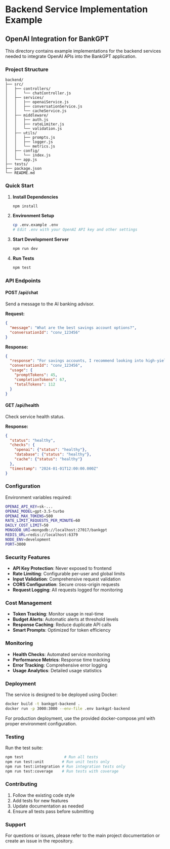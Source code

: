 # Backend Service Implementation Example
## OpenAI Integration for BankGPT

This directory contains example implementations for the backend services needed to integrate OpenAI APIs into the BankGPT application.

### Project Structure
```
backend/
├── src/
│   ├── controllers/
│   │   └── chatController.js
│   ├── services/
│   │   ├── openaiService.js
│   │   ├── conversationService.js
│   │   └── cacheService.js
│   ├── middleware/
│   │   ├── auth.js
│   │   ├── rateLimiter.js
│   │   └── validation.js
│   ├── utils/
│   │   ├── prompts.js
│   │   ├── logger.js
│   │   └── metrics.js
│   ├── config/
│   │   └── index.js
│   └── app.js
├── tests/
├── package.json
└── README.md
```

### Quick Start

1. **Install Dependencies**
   ```bash
   npm install
   ```

2. **Environment Setup**
   ```bash
   cp .env.example .env
   # Edit .env with your OpenAI API key and other settings
   ```

3. **Start Development Server**
   ```bash
   npm run dev
   ```

4. **Run Tests**
   ```bash
   npm test
   ```

### API Endpoints

#### POST /api/chat
Send a message to the AI banking advisor.

**Request:**
```json
{
  "message": "What are the best savings account options?",
  "conversationId": "conv_123456"
}
```

**Response:**
```json
{
  "response": "For savings accounts, I recommend looking into high-yield savings accounts...",
  "conversationId": "conv_123456",
  "usage": {
    "promptTokens": 45,
    "completionTokens": 67,
    "totalTokens": 112
  }
}
```

#### GET /api/health
Check service health status.

**Response:**
```json
{
  "status": "healthy",
  "checks": {
    "openai": {"status": "healthy"},
    "database": {"status": "healthy"},
    "cache": {"status": "healthy"}
  },
  "timestamp": "2024-01-01T12:00:00.000Z"
}
```

### Configuration

Environment variables required:

```bash
OPENAI_API_KEY=sk-...
OPENAI_MODEL=gpt-3.5-turbo
OPENAI_MAX_TOKENS=500
RATE_LIMIT_REQUESTS_PER_MINUTE=60
DAILY_COST_LIMIT=50
MONGODB_URI=mongodb://localhost:27017/bankgpt
REDIS_URL=redis://localhost:6379
NODE_ENV=development
PORT=3000
```

### Security Features

- **API Key Protection**: Never exposed to frontend
- **Rate Limiting**: Configurable per-user and global limits
- **Input Validation**: Comprehensive request validation
- **CORS Configuration**: Secure cross-origin requests
- **Request Logging**: All requests logged for monitoring

### Cost Management

- **Token Tracking**: Monitor usage in real-time
- **Budget Alerts**: Automatic alerts at threshold levels
- **Response Caching**: Reduce duplicate API calls
- **Smart Prompts**: Optimized for token efficiency

### Monitoring

- **Health Checks**: Automated service monitoring
- **Performance Metrics**: Response time tracking
- **Error Tracking**: Comprehensive error logging
- **Usage Analytics**: Detailed usage statistics

### Deployment

The service is designed to be deployed using Docker:

```bash
docker build -t bankgpt-backend .
docker run -p 3000:3000 --env-file .env bankgpt-backend
```

For production deployment, use the provided docker-compose.yml with proper environment configuration.

### Testing

Run the test suite:

```bash
npm test                  # Run all tests
npm run test:unit        # Run unit tests only
npm run test:integration # Run integration tests only
npm run test:coverage    # Run tests with coverage
```

### Contributing

1. Follow the existing code style
2. Add tests for new features
3. Update documentation as needed
4. Ensure all tests pass before submitting

### Support

For questions or issues, please refer to the main project documentation or create an issue in the repository.